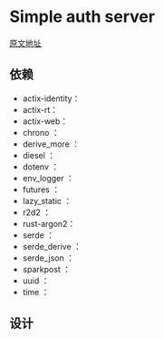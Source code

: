 # Simple auth server

[原文地址](https://gill.net.in/posts/auth-microservice-rust-actix-web1.0-diesel-complete-tutorial/)

## 依赖

- actix-identity：
- actix-rt：
- actix-web：
- chrono ：
- derive_more ：
- diesel ：
- dotenv ：
- env_logger ：
- futures ：
- lazy_static ：
- r2d2 ：
- rust-argon2：
- serde ：
- serde_derive ：
- serde_json ：
- sparkpost ：
- uuid ：
- time ：

## 设计
